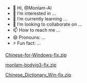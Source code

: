 - 👋 Hi,  @Monlam-AI
- 👀 I’m interested in ...
- 🌱 I’m currently learning ...
- 💞️ I’m looking to collaborate on ...
- 📫 How to reach me ...
- 😄 Pronouns: ...
- ⚡ Fun fact: ...

<!---
Monlam-AI/Monlam-AI is a ✨ special ✨ repository because its `README.md` (this file) appears on your GitHub profile.
You can click the Preview link to take a look at your changes.
--->
<a href="https://github.com/Monlam-AI/Monlam-App-Store-fix/releases/download/2.0/Chinese-Tibetan-Dictionary-V2-for-Windows.zip">Chinese-for-Windows-fix.zip</a>


<a href="https://github.com/Monlam-AI/Monlam-App-Store-fix/releases/download/2.0/monlam-bodyig3.zip">monlam-bodyig3-fix.zip</a>




<a href="https://github.com/Monlam-AI/Monlam-App-Store-fix/releases/download/2.0/Tibetan_Chinese_Dictionary_Win.zip">Chinese_Dictionary_Win-fix.zip</a>
